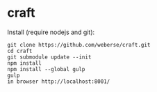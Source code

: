# craft

Install (require nodejs and git):

```
git clone https://github.com/weberse/craft.git
cd craft
git submodule update --init
npm install
npm install --global gulp
gulp
in browser http://localhost:8001/
```

